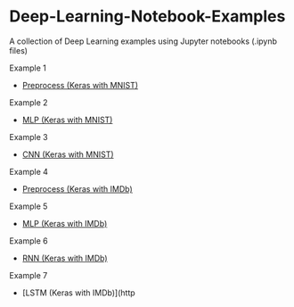 # Deep-Learning-Notebook-Examples
A collection of Deep Learning examples using Jupyter notebooks (.ipynb files)

Example 1
- [Preprocess (Keras with MNIST)](https://github.com/Kwangmyong/DeepLearn-Jupyter-Examples/blob/master/Keras_MNIST_Preprocess.ipynb)

Example 2
- [MLP (Keras with MNIST)](https://github.com/Kwangmyong/DeepLearn-Jupyter-Examples/blob/master/Keras_MNIST_MLP.ipynb)

Example 3
- [CNN (Keras with MNIST)](https://github.com/Kwangmyong/DeepLearn-Jupyter-Examples/blob/master/Keras_MNIST_CNN.ipynb)

Example 4
- [Preprocess (Keras with IMDb)](https://github.com/Kwangmyong/DeepLearn-Jupyter-Examples/blob/master/Keras_IMDb_Preprocess.ipynb)

Example 5
- [MLP (Keras with IMDb)](https://github.com/Kwangmyong/DeepLearn-Jupyter-Examples/blob/master/Keras_IMDb_MLP.ipynb)

Example 6
- [RNN (Keras with IMDb)](https://github.com/Kwangmyong/DeepLearn-Jupyter-Examples/blob/master/Keras_IMDb_RNN.ipynb)

Example 7
- [LSTM (Keras with IMDb)](http